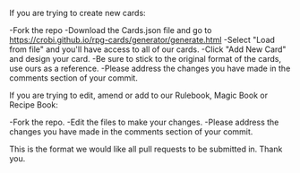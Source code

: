 If you are trying to create new cards:

 -Fork the repo
 -Download the Cards.json file and go to https://crobi.github.io/rpg-cards/generator/generate.html
 -Select "Load from file" and you'll have access to all of our cards.
 -Click "Add New Card" and design your card.
 -Be sure to stick to the original format of the cards, use ours as a reference.
 -Please address the changes you have made in the comments section of your commit.

 
 If you are trying to edit, amend or add to our Rulebook, Magic Book or Recipe Book:
 
 -Fork the repo.
 -Edit the files to make your changes.
 -Please address the changes you have made in the comments section of your commit.

 
 
 
This is the format we would like all pull requests to be submitted in. Thank you.
